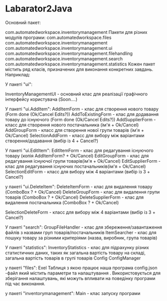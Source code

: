 # Labarator2Java

Основний пакет:

com.automatedworkspace.inventorymanagement
Пакети для різних модулів програми:
com.automatedworkspace.files
com.automatedworkspace.inventorymanagement
com.automatedworkspace.inventorymanagement.ui
com.automatedworkspace.inventorymanagement.filehandling
com.automatedworkspace.inventorymanagement.search
com.automatedworkspace.inventorymanagement.statistics
Кожен пакет містить ряд класів, призначених для виконання конкретних завдань. Наприклад:

У пакеті "ui":

InventoryManagementUI - основний клас для реалізації графічного інтерфейсу користувача (Soon....)


У пакеті "ui.AddItem":
AddItemForm - клас для створення нового товару (Form done (Ok/Cancel Edits?))
AddToExistingForm - клас для додавання товару до існуючого (Form done (Ok/Cancel Edits?)) 
AddSupplierForm - класс для створення нового постачальника (ім'я + Ok/Cancel)
AddGroupForm - класс для створення нової групи товарів (ім'я + Ok/Cancel)
SelectionAddForm - класс для вибору між варіантами створення/додавання (вибір із 4 + Cancel?)

У пакеті "ui.EditItem":
EditItemForm - клас для редагування існуючого товару (копія AddItemForm? + Ok/Cancel)
EditGroupForm - клас для редагування існуючої групи товарів(ім'я + Ok/Cancel)
EditSupplierForm - клас для редагування існуючих постачальників(ім'я + Ok/Cancel)
SelectionEditForm - класс для вибору між 4 варіантами  (вибір із 3 + Cancel?)

у пакеті "ui.DeleteItem":
DeleteItemForm - клас для видалення товару (ComboBox ?  + Ok/Cancel)
DeleteGroupForm - клас для видалення групи товарів (ComboBox ?  + Ok/Cancel)
DeleteSupplierForm - клас для видалення постачальника (ComboBox ?  + Ok/Cancel)

SelectionDeleteForm - класс для вибору між 4 варіантами  (вибір із 3 + Cancel?)


У пакеті "search":
GroupFileHandler - клас для збереження/завантаження файлів з назвами груп товарів/постачальників
ItemSearcher - клас для пошуку товару за різними критеріями (назва, виробник, група товарів)

У пакеті "statistics":
InventoryStatistics - клас для підрахунку різних статистичних даних, таких як загальна вартість товару на складі, загальна вартість товарів в групі товарів
Config
ConfigManager


у пакеті "files":
Exel Таблиця з якою працює наша програма
config.json -файл який містить параметри та налаштування . Використовується для зберігання налаштувань, які можуть впливати на поведінку програми під час виконання.

у пакеті "inventorymanagement":
Main - клас запуску програми
